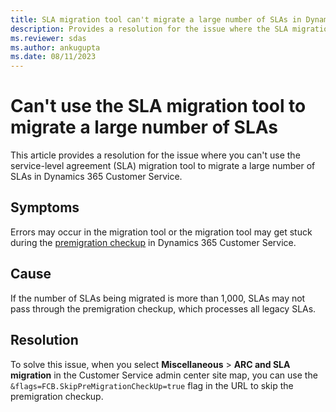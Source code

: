```yaml
---
title: SLA migration tool can't migrate a large number of SLAs in Dynamics 365 Customer Service
description: Provides a resolution for the issue where the SLA migration tool can't migrate a large number of SLAs in Microsoft Dynamics 365 Customer Service.
ms.reviewer: sdas
ms.author: ankugupta
ms.date: 08/11/2023
---
```

# Can't use the SLA migration tool to migrate a large number of SLAs

This article provides a resolution for the issue where you can't use the service-level agreement (SLA) migration tool to migrate a large number of SLAs in Dynamics 365 Customer Service.

## Symptoms

Errors may occur in the migration tool or the migration tool may get stuck during the [premigration checkup](/dynamics365/customer-service/migrate-automatic-record-creation-and-sla-agreements#premigration-checkup) in Dynamics 365 Customer Service.

## Cause

If the number of SLAs being migrated is more than 1,000, SLAs may not pass through the premigration checkup, which processes all legacy SLAs.

## Resolution

To solve this issue, when you select **Miscellaneous** > **ARC and SLA migration** in the Customer Service admin center site map, you can use the `&flags=FCB.SkipPreMigrationCheckUp=true` flag in the URL to skip the premigration checkup.
